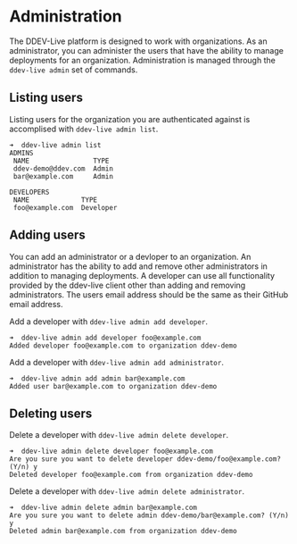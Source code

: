# Administration
The DDEV-Live platform is designed to work with organizations. As an administrator, you can administer the users that have the ability to manage deployments for an organization. Administration is managed through the `ddev-live admin` set of commands.

## Listing users
Listing users for the organization you are authenticated against is accomplised with `ddev-live admin list`.

```
➜  ddev-live admin list
ADMINS
 NAME                TYPE
 ddev-demo@ddev.com  Admin
 bar@example.com     Admin

DEVELOPERS
 NAME             TYPE
 foo@example.com  Developer
```

## Adding users
You can add an administrator or a devloper to an organization. An administrator has the ability to add and remove other administrators in addition to managing deployments. A developer can use all functionality provided by the ddev-live client other than adding and removing administrators. The users email address should be the same as their GitHub email address.

Add a developer with `ddev-live admin add developer`.

```
➜  ddev-live admin add developer foo@example.com
Added developer foo@example.com to organization ddev-demo
```

Add a developer with `ddev-live admin add administrator`.

```
➜  ddev-live admin add admin bar@example.com
Added user bar@example.com to organization ddev-demo
```
## Deleting users

Delete a developer with `ddev-live admin delete developer`.

```
➜  ddev-live admin delete developer foo@example.com
Are you sure you want to delete developer ddev-demo/foo@example.com? (Y/n) y
Deleted developer foo@example.com from organization ddev-demo
```

Delete a developer with `ddev-live admin delete administrator`.

```
➜  ddev-live admin delete admin bar@example.com
Are you sure you want to delete admin ddev-demo/bar@example.com? (Y/n) y
Deleted admin bar@example.com from organization ddev-demo
```
